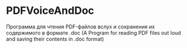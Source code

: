 # PDFVoiceAndDoc
 Программа для чтения PDF-файлов вслух и сохранения их содержимого в формате .doc (A Program for reading PDF files out loud and saving their contents in .doc format)
